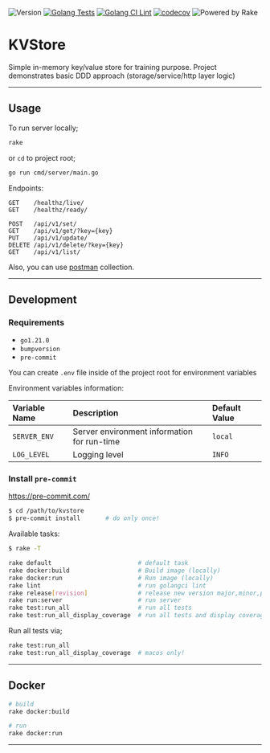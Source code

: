 ![Version](https://img.shields.io/badge/version-0.1.2-orange.svg)
[![Golang Tests](https://github.com/vbyazilim/kvstore/actions/workflows/go-test.yml/badge.svg)](https://github.com/vbyazilim/kvstore/actions/workflows/go-test.yml)
[![Golang CI Lint](https://github.com/vbyazilim/kvstore/actions/workflows/go-lint.yml/badge.svg)](https://github.com/vbyazilim/kvstore/actions/workflows/go-lint.yml)
[![codecov](https://codecov.io/gh/vbyazilim/kvstore/graph/badge.svg?token=514LHYMOA4)](https://codecov.io/gh/vbyazilim/kvstore)
![Powered by Rake](https://img.shields.io/badge/powered_by-rake-blue?logo=ruby)

# KVStore

Simple in-memory key/value store for training purpose. Project demonstrates
basic DDD approach (storage/service/http layer logic)

---

## Usage

To run server locally;

```bash
rake
```

or `cd` to project root;

```bash
go run cmd/server/main.go
```

Endpoints:

```http
GET    /healthz/live/
GET    /healthz/ready/

POST   /api/v1/set/
GET    /api/v1/get/?key={key}
PUT    /api/v1/update/
DELETE /api/v1/delete/?key={key}
GET    /api/v1/list/
```

Also, you can use [postman](postman/KVStore.postman_collection.json) collection.

---

## Development

### Requirements

- `go1.21.0`
- `bumpversion`
- `pre-commit`

You can create `.env` file inside of the project root for environment variables

Environment variables information:

| Variable Name | Description | Default Value |
|:--------------|:------------|:------------|
| `SERVER_ENV` | Server environment information for run-time | `local` |
| `LOG_LEVEL` | Logging level | `INFO` |

### Install `pre-commit`

https://pre-commit.com/

```bash
$ cd /path/to/kvstore
$ pre-commit install       # do only once!
```

Available tasks:

```bash
$ rake -T

rake default                        # default task
rake docker:build                   # Build image (locally)
rake docker:run                     # Run image (locally)
rake lint                           # run golangci lint
rake release[revision]              # release new version major,minor,patch, default: patch
rake run:server                     # run server
rake test:run_all                   # run all tests
rake test:run_all_display_coverage  # run all tests and display coverage
```

Run all tests via;

```bash
rake test:run_all
rake test:run_all_display_coverage  # macos only!
```

---

## Docker

```bash
# build
rake docker:build

# run
rake docker:run
```

---

